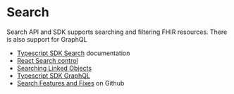 # Search

Search API and SDK supports searching and filtering FHIR resources. There is also support for GraphQL

- [Typescript SDK Search](/docs/sdk/index.md#search) documentation
- [React Search control](/docs/sdk#search)
- [Searching Linked Objects](/docs/search/basic-search.mdx)
- [Typescript SDK GraphQL](/docs/sdk/classes/MedplumClient.md#graphql)
- [Search Features and Fixes](https://github.com/medplum/medplum/pulls?q=is%3Apr+label%3Asearch) on Github
